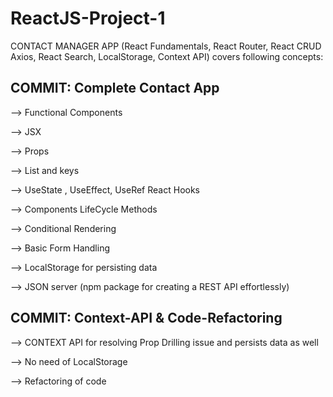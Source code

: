 # ReactJS-Project-1

CONTACT MANAGER APP (React Fundamentals, React Router, React CRUD Axios, React Search, LocalStorage, Context API) covers following concepts:   

COMMIT:  Complete Contact App  
-----------------------------  

--> Functional Components   

--> JSX  

--> Props  

--> List and keys  

--> UseState , UseEffect, UseRef React Hooks  

--> Components LifeCycle Methods  

--> Conditional Rendering  

--> Basic Form Handling  

--> LocalStorage for persisting data  

--> JSON server (npm package for creating a REST API effortlessly)

COMMIT:  Context-API & Code-Refactoring  
---------------------------------------  

--> CONTEXT API for resolving Prop Drilling issue and persists data as well

--> No need of LocalStorage

--> Refactoring of code
